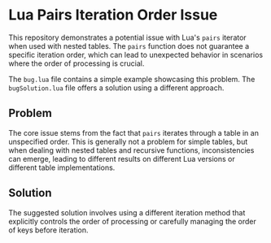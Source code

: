 # Lua Pairs Iteration Order Issue

This repository demonstrates a potential issue with Lua's `pairs` iterator when used with nested tables.  The `pairs` function does not guarantee a specific iteration order, which can lead to unexpected behavior in scenarios where the order of processing is crucial.

The `bug.lua` file contains a simple example showcasing this problem. The `bugSolution.lua` file offers a solution using a different approach.

## Problem

The core issue stems from the fact that `pairs` iterates through a table in an unspecified order.  This is generally not a problem for simple tables, but when dealing with nested tables and recursive functions, inconsistencies can emerge, leading to different results on different Lua versions or different table implementations.

## Solution

The suggested solution involves using a different iteration method that explicitly controls the order of processing or carefully managing the order of keys before iteration.